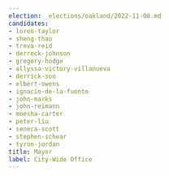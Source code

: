```yaml
---
election: _elections/oakland/2022-11-08.md
candidates:
- loren-taylor
- sheng-thao
- treva-reid
- derreck-johnson
- gregory-hodge
- allyssa-victory-villanueva
- derrick-soo
- elbert-owens
- ignacio-de-la-fuente
- john-marks
- john-reimann
- moesha-carter
- peter-liu
- seneca-scott
- stephen-schear
- tyron-jordan
title: Mayor
label: City-Wide Office
---
```

